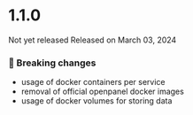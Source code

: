# 1.1.0

Not yet released
Released on March 03, 2024

### 🚀 Breaking changes
- usage of docker containers per service
- removal of official openpanel docker images
- usage of docker volumes for storing data
